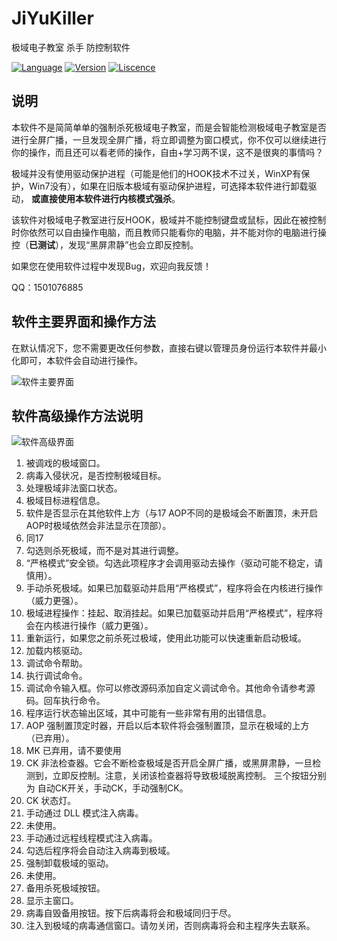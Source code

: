 # JiYuKiller
极域电子教室 杀手 防控制软件


[![Language](https://img.shields.io/badge/language-C++-blue.svg)](JiYuKiller)
[![Version](https://img.shields.io/badge/version-1.0-green.svg)](JiYuKiller)
[![Liscence](https://img.shields.io/badge/liscence-MIT-green.svg)](JiYuKiller)

说明
---

本软件不是简简单单的强制杀死极域电子教室，而是会智能检测极域电子教室是否进行全屏广播，一旦发现全屏广播，将立即调整为窗口模式，你不仅可以继续进行你的操作，而且还可以看老师的操作，自由+学习两不误，这不是很爽的事情吗？


极域并没有使用驱动保护进程（可能是他们的HOOK技术不过关，WinXP有保护，Win7没有），如果在旧版本极域有驱动保护进程，可选择本软件进行卸载驱动，
**或直接使用本软件进行内核模式强杀**。


该软件对极域电子教室进行反HOOK，极域并不能控制键盘或鼠标，因此在被控制时你依然可以自由操作电脑，而且教师只能看你的电脑，并不能对你的电脑进行操控（**已测试**），发现“黑屏肃静”也会立即反控制。


如果您在使用软件过程中发现Bug，欢迎向我反馈！


QQ：1501076885


软件主要界面和操作方法
---
在默认情况下，您不需要更改任何参数，直接右键以管理员身份运行本软件并最小化即可，本软件会自动进行操作。

![软件主要界面](https://images.imyzc.com/7daf751bcd11f19df6ff449e82657574.jpg)

软件高级操作方法说明
---

![软件高级界面](https://images.imyzc.com/a413ee7b470a9f9b194bbc811df36b7c.jpg)

1. 被调戏的极域窗口。
2. 病毒入侵状况，是否控制极域目标。
3. 处理极域非法窗口状态。
4. 极域目标进程信息。
5. 软件是否显示在其他软件上方（与17 AOP不同的是极域会不断置顶，未开启AOP时极域依然会非法显示在顶部）。
6. 同17
7. 勾选则杀死极域，而不是对其进行调整。
8. “严格模式”安全锁。勾选此项程序才会调用驱动去操作（驱动可能不稳定，请慎用）。
9. 手动杀死极域。如果已加载驱动并启用“严格模式”，程序将会在内核进行操作（威力更强）。
10. 极域进程操作：挂起、取消挂起。如果已加载驱动并启用“严格模式”，程序将会在内核进行操作（威力更强）。
11. 重新运行，如果您之前杀死过极域，使用此功能可以快速重新启动极域。
12. 加载内核驱动。
13. 调试命令帮助。
14. 执行调试命令。
15. 调试命令输入框。你可以修改源码添加自定义调试命令。其他命令请参考源码。回车执行命令。
16. 程序运行状态输出区域，其中可能有一些非常有用的出错信息。
17. AOP 强制置顶定时器，开启以后本软件将会强制置顶，显示在极域的上方（已弃用）。
18. MK 已弃用，请不要使用
19. CK 非法检查器。它会不断检查极域是否开启全屏广播，或黑屏肃静，一旦检测到，立即反控制。注意，关闭该检查器将导致极域脱离控制。
    三个按钮分别为 自动CK开关，手动CK，手动强制CK。
20. CK 状态灯。
21. 手动通过 DLL 模式注入病毒。
22. 未使用。
23. 手动通过远程线程模式注入病毒。
24. 勾选后程序将会自动注入病毒到极域。
25. 强制卸载极域的驱动。
26. 未使用。
27. 备用杀死极域按钮。
28. 显示主窗口。
29. 病毒自毁备用按钮。按下后病毒将会和极域同归于尽。
30. 注入到极域的病毒通信窗口。请勿关闭，否则病毒将会和主程序失去联系。












